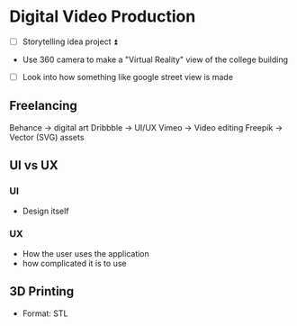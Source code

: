 # Digital Video Production
- [ ] Storytelling idea project ⏫ 
- Use 360 camera to make a "Virtual Reality" view of the college building
- [ ] Look into how something like google street view is made

## Freelancing
Behance -> digital art
Dribbble -> UI/UX
Vimeo -> Video editing
Freepik -> Vector (SVG) assets

## UI vs UX
### UI
- Design itself

### UX 
- How the user uses the application
- how complicated it is to use
## 3D Printing
- Format: STL
